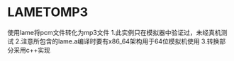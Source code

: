 # LAMETOMP3
使用lame将pcm文件转化为mp3文件
1.此实例只在模拟器中验证过，未经真机测试
2.注意所包含的lame.a编译时要有x86_64架构用于64位模拟机使用
3.转换部分采用c++实现
